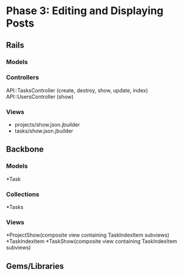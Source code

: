 # Phase 3: Editing and Displaying Posts

## Rails
### Models

### Controllers
API::TasksController (create, destroy, show, update, index)
API::UsersController (show)

### Views
* projects/show.json.jbuilder
* tasks/show.json.jbuilder

## Backbone
### Models
*Task

### Collections
*Tasks

### Views
*ProjectShow(composite view containing TaskIndexItem subviews)
*TaskIndexItem
*TaskShow(composite view containing TaskIndexItem subviews)


## Gems/Libraries
